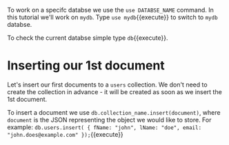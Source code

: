 To work on a specifc databse we use the `use DATABSE_NAME` command.
In this tutorial we'll work on `mydb`. Type `use mydb`{{execute}} to switch to `mydb` databse.

To check the current databse simple type `db`{{execute}}. 

# Inserting our 1st document
Let's insert our first documents to a `users` collection. We don't need to create the collection in advance - it will be created
as soon as we insert the 1st document.

To insert a document we use `db.collection_name.insert(document)`, where `document` is the JSON representing the object we would like to store.
For example:
`db.users.insert( {
			fName: "john",
			lName: "doe",
			email: "john.does@example.com"
		  });`{{execute}}


